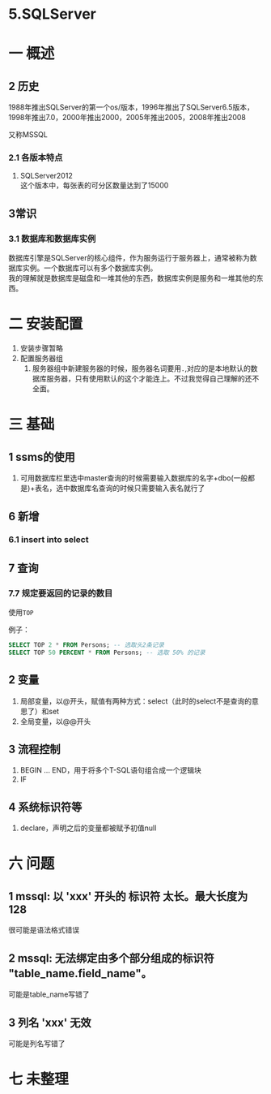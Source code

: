 # 5.SQLServer

# 一 概述
## 2 历史
1988年推出SQLServer的第一个os/版本，1996年推出了SQLServer6.5版本，1998年推出7.0，2000年推出2000，2005年推出2005，2008年推出2008  

又称MSSQL

### 2.1 各版本特点
1. SQLServer2012  
这个版本中，每张表的可分区数量达到了15000

## 3常识
### 3.1 数据库和数据库实例
数据库引擎是SQLServer的核心组件，作为服务运行于服务器上，通常被称为数据库实例。一个数据库可以有多个数据库实例。  
我的理解就是数据库是磁盘和一堆其他的东西，数据库实例是服务和一堆其他的东西。

# 二 安装配置
1. 安装步骤暂略
2. 配置服务器组
    1. 服务器组中新建服务器的时候，服务器名词要用`.`,对应的是本地默认的数据库服务器，只有使用默认的这个才能连上。不过我觉得自己理解的还不全面。
    
# 三 基础
## 1 ssms的使用
1. 可用数据库栏里选中master查询的时候需要输入数据库的名字+dbo(一般都是)+表名，选中数据库名查询的时候只需要输入表名就行了

## 6 新增
### 6.1 insert into select

## 7 查询
### 7.7 规定要返回的记录的数目
使用`TOP`

例子：
```sql
SELECT TOP 2 * FROM Persons; -- 选取头2条记录
SELECT TOP 50 PERCENT * FROM Persons; -- 选取 50% 的记录
```

## 2 变量
1. 局部变量，以@开头，赋值有两种方式：select（此时的select不是查询的意思了）和set
2. 全局变量，以@@开头

## 3 流程控制
1. BEGIN ... END，用于将多个T-SQL语句组合成一个逻辑块
2. IF

## 4 系统标识符等
1. declare，声明之后的变量都被赋予初值null

# 六 问题
## 1 mssql: 以 'xxx' 开头的 标识符 太长。最大长度为128
很可能是语法格式错误

## 2 mssql: 无法绑定由多个部分组成的标识符 "table_name.field_name"。
可能是table_name写错了

## 3  列名 'xxx' 无效
可能是列名写错了


# 七 未整理